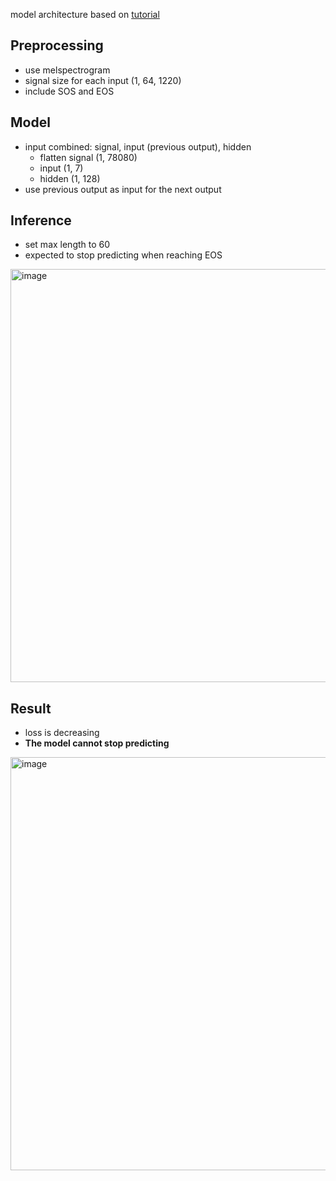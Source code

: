 
model architecture based on [tutorial](https://pytorch.org/tutorials/intermediate/char_rnn_generation_tutorial.html)

## Preprocessing
- use melspectrogram
- signal size for each input (1, 64, 1220)
- include SOS and EOS

## Model
- input combined: signal, input (previous output), hidden
    - flatten signal (1, 78080)
    - input (1, 7)
    - hidden (1, 128)
- use previous output as input for the next output

## Inference
- set max length to 60
- expected to stop predicting when reaching EOS
<img width="661" alt="image" src="https://github.com/Nanoth-T/Senior-Project/assets/89636847/56f982ce-f877-4dad-bdc2-6328b2b8cee2">

## Result
- loss is decreasing
- **The model cannot stop predicting**

<img width="661" alt="image" src="https://github.com/Nanoth-T/Senior-Project/assets/89636847/a2de6de6-bd08-48fb-bf94-f89b8b997d4c)">
